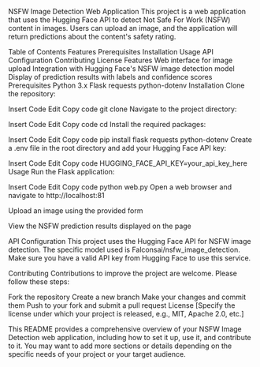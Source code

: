NSFW Image Detection Web Application
This project is a web application that uses the Hugging Face API to detect Not Safe For Work (NSFW) content in images. Users can upload an image, and the application will return predictions about the content's safety rating.

Table of Contents
Features
Prerequisites
Installation
Usage
API Configuration
Contributing
License
Features
Web interface for image upload
Integration with Hugging Face's NSFW image detection model
Display of prediction results with labels and confidence scores
Prerequisites
Python 3.x
Flask
requests
python-dotenv
Installation
Clone the repository:

Insert Code
Edit
Copy code
git clone <repository-url>
Navigate to the project directory:

Insert Code
Edit
Copy code
cd <project-directory>
Install the required packages:

Insert Code
Edit
Copy code
pip install flask requests python-dotenv
Create a .env file in the root directory and add your Hugging Face API key:

Insert Code
Edit
Copy code
HUGGING_FACE_API_KEY=your_api_key_here
Usage
Run the Flask application:

Insert Code
Edit
Copy code
python web.py
Open a web browser and navigate to http://localhost:81

Upload an image using the provided form

View the NSFW prediction results displayed on the page

API Configuration
This project uses the Hugging Face API for NSFW image detection. The specific model used is Falconsai/nsfw_image_detection. Make sure you have a valid API key from Hugging Face to use this service.

Contributing
Contributions to improve the project are welcome. Please follow these steps:

Fork the repository
Create a new branch
Make your changes and commit them
Push to your fork and submit a pull request
License
[Specify the license under which your project is released, e.g., MIT, Apache 2.0, etc.]

This README provides a comprehensive overview of your NSFW Image Detection web application, including how to set it up, use it, and contribute to it. You may want to add more sections or details depending on the specific needs of your project or your target audience.